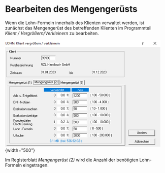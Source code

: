 # Bearbeiten des Mengengerüsts

Wenn die Lohn-Formeln innerhalb des Klienten verwaltet werden, ist zunächst das Mengen­gerüst des betreffenden Klienten im Programmteil *Klient / Vergrößern/Verkleinern* zu bearbeiten.

![Image](<img/image373.png>){width="500"}

Im Registerblatt *Mengengerüst (2)* wird die Anzahl der benötigten Lohn-Formeln eingetragen.